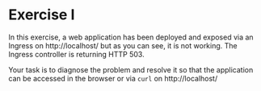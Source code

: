 # Exercise I

In this exercise, a web application has been deployed and exposed via an Ingress on http://localhost/ but as you can see, it is not working.
The Ingress controller is returning HTTP 503.

Your task is to diagnose the problem and resolve it so that the application can be accessed in the browser or via `curl` on http://localhost/
